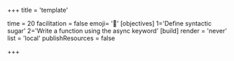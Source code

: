+++
title = 'template'

time = 20
facilitation = false
emoji= '🍬'
[objectives]
    1='Define syntactic sugar'
    2='Write a function using the async keyword'
[build]
  render = 'never'
  list = 'local'
  publishResources = false

+++

